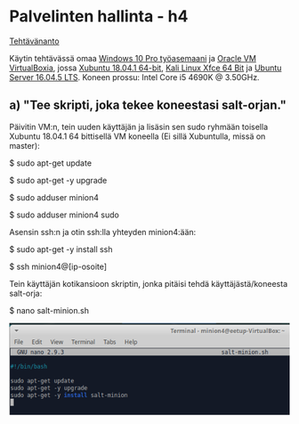 # Palvelinten hallinta - h4

[Tehtävänanto](http://terokarvinen.com/2018/aikataulu-%E2%80%93-palvelinten-hallinta-ict4tn022-3004-ti-ja-3002-to-%E2%80%93-loppukevat-2018-5p)

Käytin tehtävässä omaa [Windows 10 Pro työasemaani](https://www.microsoft.com/fi-fi/p/windows-10-pro/df77x4d43rkt/48DN) ja [Oracle VM VirtualBoxia](https://www.virtualbox.org/),
jossa [Xubuntu 18.04.1 64-bit](https://xubuntu.org/download#lts), [Kali Linux Xfce 64 Bit](https://xubuntu.org/download#lts) ja [Ubuntu Server 16.04.5 LTS](http://releases.ubuntu.com/16.04/). Koneen prossu: Intel Core i5 4690K @ 3.50GHz.

## a) "Tee skripti, joka tekee koneestasi salt-orjan."

Päivitin VM:n, tein uuden käyttäjän ja lisäsin sen sudo ryhmään toisella Xubuntu 18.04.1 64 bittisellä VM koneella (Ei sillä Xubuntulla, missä on master):

$ sudo apt-get update

$ sudo apt-get -y upgrade

$ sudo adduser minion4

$ sudo adduser minion4 sudo

Asensin ssh:n ja otin ssh:lla yhteyden minion4:ään:

$ sudo apt-get -y install ssh

$ ssh minion4@[ip-osoite]

Tein käyttäjän kotikansioon skriptin, jonka pitäisi tehdä käyttäjästä/koneesta salt-orja:

$ nano salt-minion.sh

![alt text](https://github.com/Eetu95/Palvelinten-hallinta-ict4tn022-3004/blob/master/Kuvakaappaukset/95.PNG?raw=true)
